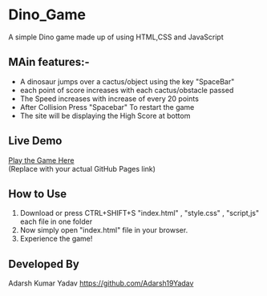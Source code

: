 # Dino_Game
 A simple Dino game made up of using HTML,CSS and JavaScript
 
## MAin features:-

- A dinosaur jumps over a cactus/object using the key "SpaceBar"
- each point of score increases with each cactus/obstacle passed
- The Speed increases with increase of every 20 points
- After Collision Press "Spacebar" To restart the game
- The site will be displaying the High Score at bottom

## Live Demo

[Play the Game Here](https://your-username.github.io/dino-game/)  
(Replace with your actual GitHub Pages link)

## How to Use

1. Download or press CTRL+SHIFT+S "index.html" , "style.css" , "script,js" each file in one folder
2. Now simply open "index.html" file in your browser.
3. Experience the game!

## Developed By

Adarsh Kumar Yadav
https://github.com/Adarsh19Yadav

